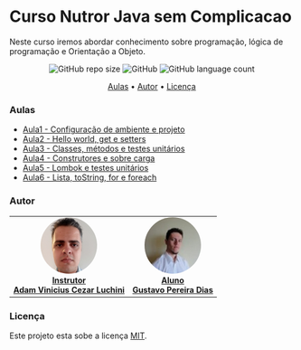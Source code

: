 # Curso Nutror Java sem Complicacao

Neste curso iremos abordar conhecimento sobre programação, lógica de programação e Orientação a Objeto.

<p align="center">
	<img alt="GitHub repo size" src="https://img.shields.io/github/repo-size/gpd38/cursoNutrorJavaSemComplicacao">
	<img alt="GitHub" src="https://img.shields.io/github/license/gpd38/cursoNutrorJavaSemComplicacao">
	<img alt="GitHub language count" src="https://img.shields.io/github/languages/count/gpd38/cursoNutrorJavaSemComplicacao">
</p>

<p align="center">
	<a href="#Aulas">Aulas</a> •
	<a href="#Autor">Autor</a> •
	<a href="#Licença">Licença</a>
</p>

### Aulas

* [Aula1 - Configuração de ambiente e projeto](https://github.com/gpd38/cursoNutrorJavaSemComplicacao/blob/main/aulas/aula1.md)
* [Aula2 - Hello world, get e setters](https://github.com/gpd38/cursoNutrorJavaSemComplicacao/blob/main/aulas/aula2.md)
* [Aula3 - Classes, métodos e testes unitários](https://github.com/gpd38/cursoNutrorJavaSemComplicacao/blob/main/aulas/aula3.md) 
* [Aula4 - Construtores e sobre carga](https://github.com/gpd38/cursoNutrorJavaSemComplicacao/blob/main/aulas/aula4.md)
* [Aula5 - Lombok e testes unitários](https://github.com/gpd38/cursoNutrorJavaSemComplicacao/blob/main/aulas/aula5.md)
* [Aula6 - Lista, toString, for e foreach](https://github.com/gpd38/cursoNutrorJavaSemComplicacao/blob/main/aulas/aula6.md)

### Autor

<table>
	<tr>
		<td align="center">
			<a href="https://www.linkedin.com/in/adamviniciusqa/">
				<img style="border-radius: 50%;" src="https://github.com/gpd38/cursoNutrorJavaSemComplicacao/blob/main/img/adam.png" width="100px;" alt="Adam Vinicius Cezar Luchini"/>
				<br /><b>Instrutor<br>Adam Vinicius Cezar Luchini</b>
			</a>
			<br />
		</td>
		<td align="center">
			<a href="https://www.linkedin.com/in/gustavopereiradias">
				<img style="border-radius: 50%;" src="https://github.com/gpd38/cursoNutrorJavaSemComplicacao/blob/main/img/gustavo.png" width="100px;" alt="Gustavo Pereira Dias"/>
				<br /><b>Aluno<br>Gustavo Pereira Dias</b>
			</a>
			<br />
		</td>
	</tr>
</table>

### Licença

Este projeto esta sobe a licença [MIT](./LICENSE).
